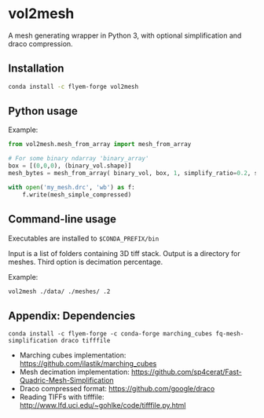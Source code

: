 # vol2mesh

A mesh generating wrapper in Python 3, with optional simplification and draco compression.

Installation
------------

```bash
conda install -c flyem-forge vol2mesh
```

Python usage
------------

Example:

```python
from vol2mesh.mesh_from_array import mesh_from_array

# For some binary ndarray 'binary_array'
box = [(0,0,0), (binary_vol.shape)]
mesh_bytes = mesh_from_array( binary_vol, box, 1, simplify_ratio=0.2, smoothing_rounds=3, output_format='drc' )

with open('my_mesh.drc', 'wb') as f:
    f.write(mesh_simple_compressed)
```

Command-line usage
------------------

Executables are installed to `$CONDA_PREFIX/bin`

Input is a list of folders containing 3D tiff stack. Output is a directory for meshes. Third option is decimation percentage.

Example:

```bash
vol2mesh ./data/ ./meshes/ .2
```


Appendix: Dependencies
----------------------

```
conda install -c flyem-forge -c conda-forge marching_cubes fq-mesh-simplification draco tifffile
``` 

- Marching cubes implementation: https://github.com/ilastik/marching_cubes
- Mesh decimation implementation: https://github.com/sp4cerat/Fast-Quadric-Mesh-Simplification
- Draco compressed format: https://github.com/google/draco
- Reading TIFFs with tifffile: http://www.lfd.uci.edu/~gohlke/code/tifffile.py.html
